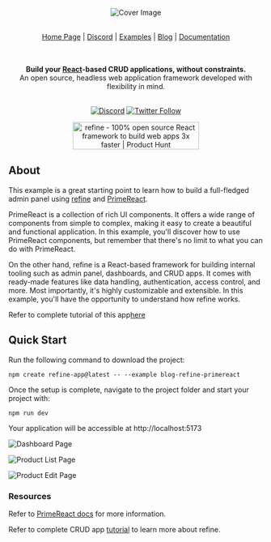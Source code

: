 <div align="center" style="margin: 30px;">


![Cover Image](https://refine.ams3.cdn.digitaloceanspaces.com/blog/2023-07-25-refine-primereact/cover.jpg "Cover Image")


</br>

<div align="center">
    <a href="https://refine.dev">Home Page</a> |
    <a href="https://discord.gg/refine">Discord</a> |
    <a href="https://refine.dev/examples/">Examples</a> | 
    <a href="https://refine.dev/blog/">Blog</a> | 
    <a href="https://refine.dev/docs/">Documentation</a>
</div>
</div>

<br />

<div align="center"><strong>Build your <a href="https://reactjs.org/">React</a>-based CRUD applications, without constraints.</strong><br>An open source, headless web application framework developed with flexibility in mind.

<br />
<br />

[![Discord](https://img.shields.io/discord/837692625737613362.svg?label=&logo=discord&logoColor=ffffff&color=7389D8&labelColor=6A7EC2)](https://discord.gg/refine)
[![Twitter Follow](https://img.shields.io/twitter/follow/refine_dev?style=social)](https://twitter.com/refine_dev)

<a href="https://www.producthunt.com/posts/refine-3?utm_source=badge-top-post-badge&utm_medium=badge&utm_souce=badge-refine&#0045;3" target="_blank"><img src="https://api.producthunt.com/widgets/embed-image/v1/top-post-badge.svg?post_id=362220&theme=light&period=daily" alt="refine - 100&#0037;&#0032;open&#0032;source&#0032;React&#0032;framework&#0032;to&#0032;build&#0032;web&#0032;apps&#0032;3x&#0032;faster | Product Hunt" style="width: 250px; height: 54px;" width="250" height="54" /></a>

</div>


## About

This example is a great starting point to learn how to build a full-fledged admin panel using [refine](https://github.com/refinedev/refine) and [PrimeReact](https://github.com/primefaces/primereact).

PrimeReact is a collection of rich UI components. It offers a wide range of components from simple to complex, making it easy to create a beautiful and functional application. In this example, you'll discover how to use PrimeReact components, but remember that there's no limit to what you can do with PrimeReact.

On the other hand, refine is a React-based framework for building internal tooling such as admin panel, dashboards, and CRUD apps. It comes with ready-made features like data handling, authentication, access control, and more. Most importantly, it's highly customizable and extensible. In this example, you'll have the opportunity to understand how refine works.

Refer to complete tutorial of this app[here](https://refine.dev/blog/building-react-admin-panel-with-primereact-and-refine/)

## Quick Start

Run the following command to download the project:

```
npm create refine-app@latest -- --example blog-refine-primereact
```

Once the setup is complete, navigate to the project folder and start your project with:

```
npm run dev
```

Your application will be accessible at http://localhost:5173

![Dashboard Page](https://refine.ams3.cdn.digitaloceanspaces.com/blog/2023-07-25-refine-primereact/final-dashboard.png "Dashboard Page")

![Product List Page](https://refine.ams3.cdn.digitaloceanspaces.com/blog/2023-07-25-refine-primereact/final-product-list.png "Product List Page")

![Product Edit Page](https://refine.ams3.cdn.digitaloceanspaces.com/blog/2023-07-25-refine-primereact/final-product-edit.png "Product Edit Page")

### Resources

Refer to [PrimeReact docs](https://primereact.org/) for more information.

Refer to complete CRUD app [tutorial](https://refine.dev/docs/tutorial/introduction/index/) to learn more about refine.
